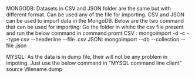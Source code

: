 MONGODB:
Datasets in CSV and JSON folder are the same but with different format. Can be used any of the file for importing.
CSV and JSON can be used to import data in the MongoDB. Below are the two command that can be used for importing:
Go the folder in whihc the csv file present and run the below command in command promt
CSV : mongoimport -d <DATABASE-NAME> -c <COLLECTION-NAME> --type csv --headerline --file <FILENAME>.csv
JSON: mongoimport --db <DATABASE-NAME> --collection <COLLECTION-NAME> --file <FILENAME>.json

MYSQL:
As the data is in dump file, their will not be any problem in impoting. Just use the below command in "MYSQL command line client"
source <filepath>\filename.dump

